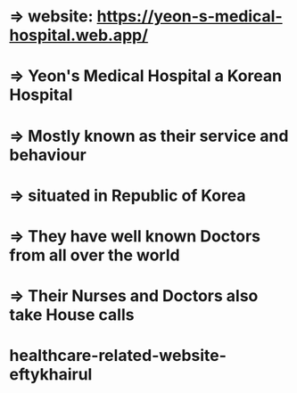 
# => website: https://yeon-s-medical-hospital.web.app/
# => Yeon's Medical Hospital a Korean Hospital

# => Mostly known as their service and behaviour

# => situated in Republic of Korea

# => They have well known Doctors from all over the world

# => Their Nurses and Doctors also take House calls
# healthcare-related-website-eftykhairul

